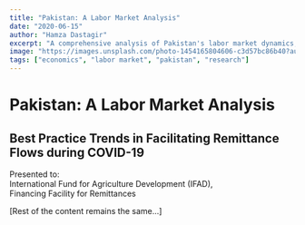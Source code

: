 ```yaml
---
title: "Pakistan: A Labor Market Analysis"
date: "2020-06-15"
author: "Hamza Dastagir"
excerpt: "A comprehensive analysis of Pakistan's labor market dynamics, employment trends, and economic indicators."
image: "https://images.unsplash.com/photo-1454165804606-c3d57bc86b40?auto=format&fit=crop&q=80&w=2000"
tags: ["economics", "labor market", "pakistan", "research"]
---
```


# Pakistan: A Labor Market Analysis
## Best Practice Trends in Facilitating Remittance Flows during COVID-19

Presented to:  
International Fund for Agriculture Development (IFAD),  
Financing Facility for Remittances

[Rest of the content remains the same...]